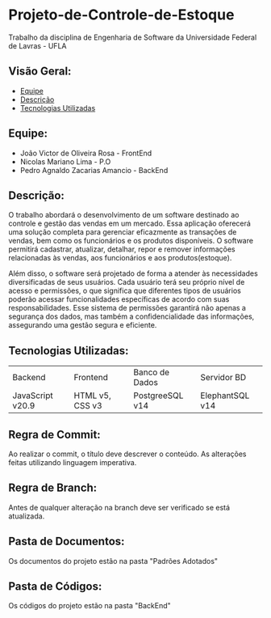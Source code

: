 # Projeto-de-Controle-de-Estoque
Trabalho da disciplina de Engenharia de Software da Universidade Federal de Lavras - UFLA

## Visão Geral:
  * [Equipe](https://github.com/Reestocando/Projeto-de-Controle-de-Estoque#equipe)
  * [Descrição](https://github.com/Reestocando/Projeto-de-Controle-de-Estoque#descri%C3%A7%C3%A3o)
  * [Tecnologias Utilizadas](https://github.com/Reestocando/Projeto-de-Controle-de-Estoque#tecnologias-utilizadas)
## Equipe:
  * João Victor de Oliveira Rosa - FrontEnd
  * Nicolas Mariano Lima - P.O
  * Pedro Agnaldo Zacarias Amancio - BackEnd

## Descrição:
  O trabalho abordará o desenvolvimento de um software destinado ao controle e gestão das vendas em um mercado. Essa aplicação oferecerá uma solução completa para gerenciar eficazmente as transações de vendas, bem como os funcionários e os produtos disponíveis. O software permitirá  cadastrar, atualizar, detalhar, repor e remover informações relacionadas às vendas, aos funcionários e aos produtos(estoque).
  
  Além disso, o software será projetado de forma a atender às necessidades diversificadas de seus usuários. Cada usuário terá seu próprio nível de acesso e permissões, o que significa que diferentes tipos de usuários poderão acessar funcionalidades específicas de acordo com suas responsabilidades. Esse sistema de permissões garantirá não apenas a segurança dos dados, mas também a confidencialidade das informações, assegurando uma gestão segura e eficiente.

## Tecnologias Utilizadas:
<table>
  <tr>
    <td>Backend</td>
    <td>Frontend</td>
    <td>Banco de Dados</td>
    <td>Servidor BD</td>
  </tr>
  <tr>
    <td>JavaScript v20.9</td>
    <td>HTML v5, CSS v3</td>
    <td>PostgreeSQL v14</td>
    <td>ElephantSQL v14</td>
  </tr>
</table>

## Regra de Commit:
  Ao realizar o commit, o título deve descrever o conteúdo.
  As alterações feitas utilizando linguagem imperativa.

## Regra de Branch:
  Antes de qualquer alteração na branch deve ser verificado se está atualizada.

## Pasta de Documentos:
  Os documentos do projeto estão na pasta "Padrões Adotados"

## Pasta de Códigos:
  Os códigos do projeto estão na pasta "BackEnd"


